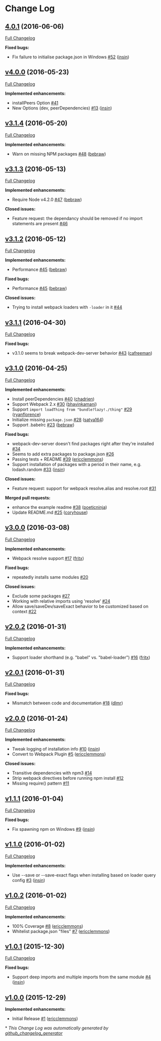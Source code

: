 # Change Log

## [4.0.1](https://github.com/ericclemmons/npm-install-webpack-plugin/tree/4.0.1) (2016-06-06)
[Full Changelog](https://github.com/ericclemmons/npm-install-webpack-plugin/compare/v4.0.0...4.0.1)

**Fixed bugs:**

- Fix failure to initialise package.json in Windows [\#52](https://github.com/ericclemmons/npm-install-webpack-plugin/pull/52) ([insin](https://github.com/insin))

## [v4.0.0](https://github.com/ericclemmons/npm-install-webpack-plugin/tree/v4.0.0) (2016-05-23)
[Full Changelog](https://github.com/ericclemmons/npm-install-webpack-plugin/compare/v3.1.4...v4.0.0)

**Implemented enhancements:**

- installPeers Option [\#41](https://github.com/ericclemmons/npm-install-webpack-plugin/issues/41)
- New Options \(dev, peerDependencies\) [\#13](https://github.com/ericclemmons/npm-install-webpack-plugin/pull/13) ([insin](https://github.com/insin))

## [v3.1.4](https://github.com/ericclemmons/npm-install-webpack-plugin/tree/v3.1.4) (2016-05-20)
[Full Changelog](https://github.com/ericclemmons/npm-install-webpack-plugin/compare/v3.1.3...v3.1.4)

**Implemented enhancements:**

- Warn on missing NPM packages [\#48](https://github.com/ericclemmons/npm-install-webpack-plugin/pull/48) ([bebraw](https://github.com/bebraw))

## [v3.1.3](https://github.com/ericclemmons/npm-install-webpack-plugin/tree/v3.1.3) (2016-05-13)
[Full Changelog](https://github.com/ericclemmons/npm-install-webpack-plugin/compare/v3.1.2...v3.1.3)

**Implemented enhancements:**

- Require Node v4.2.0  [\#47](https://github.com/ericclemmons/npm-install-webpack-plugin/pull/47) ([bebraw](https://github.com/bebraw))

**Closed issues:**

- Feature request: the dependancy should be removed if no import statements are present [\#46](https://github.com/ericclemmons/npm-install-webpack-plugin/issues/46)

## [v3.1.2](https://github.com/ericclemmons/npm-install-webpack-plugin/tree/v3.1.2) (2016-05-12)
[Full Changelog](https://github.com/ericclemmons/npm-install-webpack-plugin/compare/v3.1.1...v3.1.2)

**Implemented enhancements:**

- Performance [\#45](https://github.com/ericclemmons/npm-install-webpack-plugin/pull/45) ([bebraw](https://github.com/bebraw))

**Fixed bugs:**

- Performance [\#45](https://github.com/ericclemmons/npm-install-webpack-plugin/pull/45) ([bebraw](https://github.com/bebraw))

**Closed issues:**

- Trying to install webpack loaders with `-loader` in it [\#44](https://github.com/ericclemmons/npm-install-webpack-plugin/issues/44)

## [v3.1.1](https://github.com/ericclemmons/npm-install-webpack-plugin/tree/v3.1.1) (2016-04-30)
[Full Changelog](https://github.com/ericclemmons/npm-install-webpack-plugin/compare/v3.1.0...v3.1.1)

**Fixed bugs:**

- v3.1.0 seems to break webpack-dev-server behavior [\#43](https://github.com/ericclemmons/npm-install-webpack-plugin/pull/43) ([cafreeman](https://github.com/cafreeman))

## [v3.1.0](https://github.com/ericclemmons/npm-install-webpack-plugin/tree/v3.1.0) (2016-04-25)
[Full Changelog](https://github.com/ericclemmons/npm-install-webpack-plugin/compare/v3.0.0...v3.1.0)

**Implemented enhancements:**

- Install peerDependencies [\#40](https://github.com/ericclemmons/npm-install-webpack-plugin/pull/40) ([chadrien](https://github.com/chadrien))
- Support Webpack 2.x [\#30](https://github.com/ericclemmons/npm-install-webpack-plugin/pull/30) ([bhavinkamani](https://github.com/bhavinkamani))
- Support `import loadThing from "bundle?lazy!./thing"` [\#29](https://github.com/ericclemmons/npm-install-webpack-plugin/pull/29) ([ryanflorence](https://github.com/ryanflorence))
- Initialize missing `package.json` [\#28](https://github.com/ericclemmons/npm-install-webpack-plugin/pull/28) ([satya164](https://github.com/satya164))
- Support .babelrc [\#23](https://github.com/ericclemmons/npm-install-webpack-plugin/pull/23) ([bebraw](https://github.com/bebraw))

**Fixed bugs:**

- webpack-dev-server doesn't find packages right after they're installed [\#34](https://github.com/ericclemmons/npm-install-webpack-plugin/issues/34)
- Seems to add extra packages to package.json [\#26](https://github.com/ericclemmons/npm-install-webpack-plugin/issues/26)
- Passing tests + README [\#39](https://github.com/ericclemmons/npm-install-webpack-plugin/pull/39) ([ericclemmons](https://github.com/ericclemmons))
- Support installation of packages with a period in their name, e.g. lodash.random [\#33](https://github.com/ericclemmons/npm-install-webpack-plugin/pull/33) ([insin](https://github.com/insin))

**Closed issues:**

- Feature request: support for webpack resolve.alias and resolve.root [\#31](https://github.com/ericclemmons/npm-install-webpack-plugin/issues/31)

**Merged pull requests:**

- enhance the example readme [\#38](https://github.com/ericclemmons/npm-install-webpack-plugin/pull/38) ([poeticninja](https://github.com/poeticninja))
- Update README.md [\#25](https://github.com/ericclemmons/npm-install-webpack-plugin/pull/25) ([coryhouse](https://github.com/coryhouse))

## [v3.0.0](https://github.com/ericclemmons/npm-install-webpack-plugin/tree/v3.0.0) (2016-03-08)
[Full Changelog](https://github.com/ericclemmons/npm-install-webpack-plugin/compare/v2.0.2...v3.0.0)

**Implemented enhancements:**

- Webpack resolve support [\#17](https://github.com/ericclemmons/npm-install-webpack-plugin/pull/17) ([fritx](https://github.com/fritx))

**Fixed bugs:**

- repeatedly installs same modules [\#20](https://github.com/ericclemmons/npm-install-webpack-plugin/issues/20)

**Closed issues:**

- Exclude some packages [\#27](https://github.com/ericclemmons/npm-install-webpack-plugin/issues/27)
- Working with relative imports using 'resolve' [\#24](https://github.com/ericclemmons/npm-install-webpack-plugin/issues/24)
- Allow save/saveDev/saveExact behavior to be customized based on context [\#22](https://github.com/ericclemmons/npm-install-webpack-plugin/issues/22)

## [v2.0.2](https://github.com/ericclemmons/npm-install-webpack-plugin/tree/v2.0.2) (2016-01-31)
[Full Changelog](https://github.com/ericclemmons/npm-install-webpack-plugin/compare/v2.0.1...v2.0.2)

**Implemented enhancements:**

- Support loader shorthand \(e.g. "babel" vs. "babel-loader"\) [\#16](https://github.com/ericclemmons/npm-install-webpack-plugin/pull/16) ([fritx](https://github.com/fritx))

## [v2.0.1](https://github.com/ericclemmons/npm-install-webpack-plugin/tree/v2.0.1) (2016-01-31)
[Full Changelog](https://github.com/ericclemmons/npm-install-webpack-plugin/compare/v2.0.0...v2.0.1)

**Fixed bugs:**

- Mismatch between code and documentation [\#18](https://github.com/ericclemmons/npm-install-webpack-plugin/pull/18) ([dlmr](https://github.com/dlmr))

## [v2.0.0](https://github.com/ericclemmons/npm-install-webpack-plugin/tree/v2.0.0) (2016-01-24)
[Full Changelog](https://github.com/ericclemmons/npm-install-webpack-plugin/compare/v1.1.1...v2.0.0)

**Implemented enhancements:**

- Tweak logging of installation info [\#10](https://github.com/ericclemmons/npm-install-webpack-plugin/pull/10) ([insin](https://github.com/insin))
- Convert to Webpack Plugin [\#5](https://github.com/ericclemmons/npm-install-webpack-plugin/pull/5) ([ericclemmons](https://github.com/ericclemmons))

**Closed issues:**

- Transitive dependencies with npm3 [\#14](https://github.com/ericclemmons/npm-install-webpack-plugin/issues/14)
- Strip webpack directives before running npm install [\#12](https://github.com/ericclemmons/npm-install-webpack-plugin/issues/12)
- Missing require\(\) pattern [\#11](https://github.com/ericclemmons/npm-install-webpack-plugin/issues/11)

## [v1.1.1](https://github.com/ericclemmons/npm-install-webpack-plugin/tree/v1.1.1) (2016-01-04)
[Full Changelog](https://github.com/ericclemmons/npm-install-webpack-plugin/compare/v1.1.0...v1.1.1)

**Fixed bugs:**

- Fix spawning npm on Windows [\#9](https://github.com/ericclemmons/npm-install-webpack-plugin/pull/9) ([insin](https://github.com/insin))

## [v1.1.0](https://github.com/ericclemmons/npm-install-webpack-plugin/tree/v1.1.0) (2016-01-02)
[Full Changelog](https://github.com/ericclemmons/npm-install-webpack-plugin/compare/v1.0.2...v1.1.0)

**Implemented enhancements:**

- Use --save or --save-exact flags when installing based on loader query config [\#3](https://github.com/ericclemmons/npm-install-webpack-plugin/pull/3) ([insin](https://github.com/insin))

## [v1.0.2](https://github.com/ericclemmons/npm-install-webpack-plugin/tree/v1.0.2) (2016-01-02)
[Full Changelog](https://github.com/ericclemmons/npm-install-webpack-plugin/compare/v1.0.1...v1.0.2)

**Implemented enhancements:**

- 100% Coverage [\#8](https://github.com/ericclemmons/npm-install-webpack-plugin/pull/8) ([ericclemmons](https://github.com/ericclemmons))
- Whitelist package.json "files" [\#7](https://github.com/ericclemmons/npm-install-webpack-plugin/pull/7) ([ericclemmons](https://github.com/ericclemmons))

## [v1.0.1](https://github.com/ericclemmons/npm-install-webpack-plugin/tree/v1.0.1) (2015-12-30)
[Full Changelog](https://github.com/ericclemmons/npm-install-webpack-plugin/compare/v1.0.0...v1.0.1)

**Fixed bugs:**

- Support deep imports and multiple imports from the same module [\#4](https://github.com/ericclemmons/npm-install-webpack-plugin/pull/4) ([insin](https://github.com/insin))

## [v1.0.0](https://github.com/ericclemmons/npm-install-webpack-plugin/tree/v1.0.0) (2015-12-29)
**Implemented enhancements:**

- Initial Release [\#1](https://github.com/ericclemmons/npm-install-webpack-plugin/pull/1) ([ericclemmons](https://github.com/ericclemmons))



\* *This Change Log was automatically generated by [github_changelog_generator](https://github.com/skywinder/Github-Changelog-Generator)*
